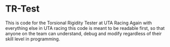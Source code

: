 # TR-Test
This is code for the Torsional Rigidity Tester at UTA Racing
Again with everything else in UTA racing this code is meant to be readable first, so that anyone on the team can understand, debug and modify regardless of their skill level in programming.
